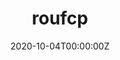 ---
title: "roufcp"
date: "2020-10-04T00:00:00Z"
mytype: software
summary: A python package to perform gradual changepoint detection in a time series data using Rough-Fuzzy set theory
links:
  - type: code
    url: "https://github.com/subroy13/roufcp"
  - type: distribution
    content: "[![PyPI - Downloads](https://img.shields.io/pypi/dm/roufcp)](https://pypi.org/project/roufcp/)"
  - type: distribution
    content: "[![](https://img.shields.io/badge/license-MIT-blue)](https://github.com/subroy13/roufcp/blob/master/LICENSE)"
---